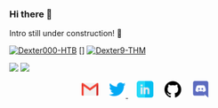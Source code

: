 ### Hi there 👋
Intro still under construction! :eyes:

[ ![Dexter000-HTB](https://www.hackthebox.eu/badge/image/229097)](https://www.hackthebox.eu/home/users/profile/229097)
[]
[ <img src="https://tryhackme-badges.s3.amazonaws.com/Dexter9.png" alt="Dexter9-THM">](https://tryhackme.com/p/Dexter9)

<img width="38%" src="https://github-readme-stats.vercel.app/api/top-langs/?username=dexter-11&layout=compact&theme=tokyonight&custom_title=Top%20Languages">
<img width="38%" src="https://github-readme-stats.vercel.app/api?username=dexter-11&show_icons=true&theme=gotham">

<!--
**dexter-11/dexter-11** is a ✨ _special_ ✨ repository because its `README.md` (this file) appears on your GitHub profile.

Here are some ideas to get you started:

- 🔭 I’m currently working on ...
- 🌱 I’m currently learning ...
- 👯 I’m looking to collaborate on ...
- 🤔 I’m looking for help with ...
- 💬 Ask me about ...
- 📫 How to reach me: ...
- 😄 Pronouns: ...
- ⚡ Fun fact: ...
---
![karma's github stats](https://github-readme-stats.vercel.app/api?username=karma9874&show_icons=true&theme=gotham)
<img width="38%" src="https://github-readme-stats.vercel.app/api/top-langs/?username=sonichigo&layout=compact&theme=tokyonight&custom_title=Top%20Languages">

<a href="https://ctftime.org/user/69613"><img src="https://github.com/dexter-11/dexter-11/tree/main/assets/ctftime.ico" width="30px" alt="ctftime"></a> &nbsp; &nbsp;
<a href="https://karma9874.github.io"><img src="https://github.com/dexter-11/dexter-11/tree/main/assets/home.svg" width="30px" alt="site"></a> &nbsp; &nbsp;
-->

<p align="center">
<a href="mailto:saket.sp07@gmail.com"><img src="https://github.com/dexter-11/dexter-11/blob/main/assets/gmail.svg" width="30px" alt="mail"></a> &nbsp; &nbsp;
<a href="https://twitter.com/saket_ZGV4dGVy"><img src="https://github.com/dexter-11/dexter-11/blob/main/assets/twitter.svg" width="30px" alt="Twitter">     </a> &nbsp; &nbsp;
<a href="https://www.linkedin.com/in/pandey-saket"><img src="https://github.com/dexter-11/dexter-11/blob/main/assets/linkedin.svg" width="30px" alt="LinkedIn"></a> &nbsp; &nbsp;
<a href="https://github.com/dexter-11"><img src="https://github.com/dexter-11/dexter-11/blob/main/assets/github.svg" width="30px" alt="mail"></a> &nbsp; &nbsp;
<a href="https://discord.com/users/Dexter#8860"><img src="https://github.com/dexter-11/dexter-11/blob/main/assets/discord.svg" width="30px" alt="LinkedIn"></a> &nbsp; &nbsp;


</p>



